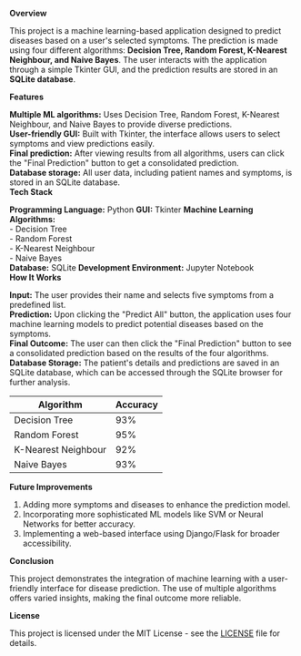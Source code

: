 **Overview**

This project is a machine learning-based application designed to predict diseases based on a user's selected symptoms. The prediction is made using four different algorithms: **Decision Tree, Random Forest, K-Nearest Neighbour, and Naive Bayes**. The user interacts with the application through a simple Tkinter GUI, and the prediction results are stored in an **SQLite database**.

**Features**

**Multiple ML algorithms:** Uses Decision Tree, Random Forest, K-Nearest Neighbour, and Naive Bayes to provide diverse predictions.<br>
**User-friendly GUI:** Built with Tkinter, the interface allows users to select symptoms and view predictions easily.<br>
**Final prediction:** After viewing results from all algorithms, users can click the "Final Prediction" button to get a consolidated prediction.<br>
**Database storage:** All user data, including patient names and symptoms, is stored in an SQLite database.<br>
**Tech Stack**

**Programming Language:** Python
**GUI:** Tkinter
**Machine Learning Algorithms:**<br>
    - Decision Tree<br>
    - Random Forest<br>
    - K-Nearest Neighbour<br>
    - Naive Bayes<br>
**Database:** SQLite
**Development Environment:** Jupyter Notebook<br>
**How It Works**

**Input:** The user provides their name and selects five symptoms from a predefined list.<br>
**Prediction:** Upon clicking the "Predict All" button, the application uses four machine learning models to predict potential diseases based on the symptoms.<br>
**Final Outcome:** The user can then click the "Final Prediction" button to see a consolidated prediction based on the results of the four algorithms.<br>
**Database Storage:** The patient's details and predictions are saved in an SQLite database, which can be accessed through the SQLite browser for further analysis.<br>


| Algorithm            | Accuracy |
|----------------------|----------|
| Decision Tree        | 93%      |
| Random Forest        | 95%      |
| K-Nearest Neighbour  | 92%      |
| Naive Bayes          | 93%      |

**Future Improvements**

1. Adding more symptoms and diseases to enhance the prediction model.
2. Incorporating more sophisticated ML models like SVM or Neural Networks for better accuracy.
3. Implementing a web-based interface using Django/Flask for broader accessibility.

**Conclusion**

This project demonstrates the integration of machine learning with a user-friendly interface for disease prediction. The use of multiple algorithms offers varied insights, making the final outcome more reliable.

**License**

This project is licensed under the MIT License - see the [LICENSE](LICENSE) file for details.

